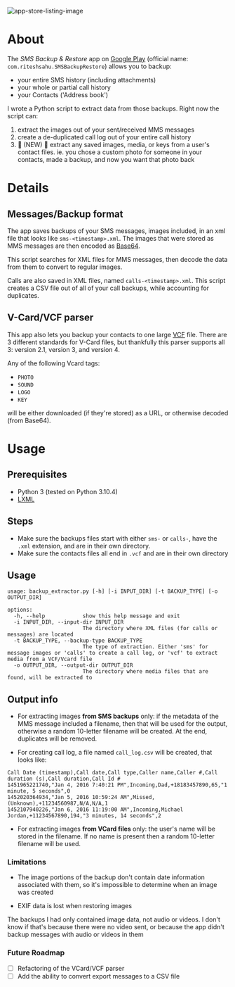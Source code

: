 ![app-store-listing-image](https://images-na.ssl-images-amazon.com/images/I/71VnjnwSr4L.png)

# About

The *SMS Backup & Restore* app on [Google Play](https://play.google.com/store/apps/details?id=com.riteshsahu.SMSBackupRestore&hl=en_US) (official name: `com.riteshsahu.SMSBackupRestore`) allows you to backup:

*  your entire SMS history (including attachments)
* your whole or partial call history
* your Contacts ('Address book')

I wrote a  Python script to extract data from those backups. Right now the script can:

1. extract the images out of your sent/received MMS messages
2. create a  de-duplicated call log out of your entire call history
3.  :construction: (NEW) :construction: extract any saved images, media, or keys from a user's contact files. ie. you chose a custom photo for someone in your contacts, made a backup, and now you want that photo back

# Details

## Messages/Backup format

The app saves backups of your SMS messages, images included, in an xml file that looks like `sms-<timestamp>.xml`. The images that were stored as MMS messages are then encoded as [Base64](https://en.wikipedia.org/wiki/Base64).

This script searches for XML files for MMS messages, then decode the data from them to convert to regular images.

Calls are also saved in XML files, named `calls-<timestamp>.xml`. This script creates a CSV file out of all of your call backups, while accounting for duplicates.

## V-Card/VCF parser

This app also lets you backup your contacts to one large [VCF](https://en.wikipedia.org/wiki/VCard) file. There are 3 different standards for V-Card files, but thankfully this parser supports all 3: version 2.1, version 3, and version 4. 

Any of the following Vcard tags:

* `PHOTO`
* `SOUND`
* `LOGO`
* `KEY`

will be either downloaded (if they're stored) as a URL, or otherwise decoded (from Base64).

# Usage

## Prerequisites

* Python 3 (tested on Python 3.10.4)
* [LXML](https://lxml.de/)

## Steps

* Make sure the backups files start with either `sms-` or `calls-`, have the `.xml` extension, and are in their own directory.
* Make sure the contacts files all end in `.vcf` and are in their own directory

## Usage

```
usage: backup_extractor.py [-h] [-i INPUT_DIR] [-t BACKUP_TYPE] [-o OUTPUT_DIR]

options:
  -h, --help            show this help message and exit
  -i INPUT_DIR, --input-dir INPUT_DIR
                        The directory where XML files (for calls or messages) are located
  -t BACKUP_TYPE, --backup-type BACKUP_TYPE
                        The type of extraction. Either 'sms' for message images or 'calls' to create a call log, or 'vcf' to extract media from a VCF/Vcard file
  -o OUTPUT_DIR, --output-dir OUTPUT_DIR
                        The directory where media files that are found, will be extracted to

```

## Output info

* For extracting images **from SMS backups** only: if the metadata of the MMS message included a filename, then that will be used for the output, otherwise a random 10-letter filename will be created. At the end, duplicates will be removed.

* For creating call log, a file named `call_log.csv` will be created, that looks like:

```
Call Date (timestamp),Call date,Call type,Caller name,Caller #,Call duration (s),Call duration,Call Id #
1451965221740,"Jan 4, 2016 7:40:21 PM",Incoming,Dad,+18183457890,65,"1 minute, 5 seconds",0
1452020364934,"Jan 5, 2016 10:59:24 AM",Missed,(Unknown),+11234560987,N/A,N/A,1
1452107940226,"Jan 6, 2016 11:19:00 AM",Incoming,Michael Jordan,+11234567890,194,"3 minutes, 14 seconds",2
```

* For extracting images **from VCard files** only: the user's name will be stored in the filename. If no name is present then a random 10-letter filename will be used.

### Limitations

* The image portions of the backup don't contain date information associated with them, so it's impossible to determine when an image was created

* EXIF data is lost when restoring images

The backups I had only contained image data, not audio or videos. I don't know if that's because there were no video sent, or because the app didn't backup messages with audio or videos in them

### Future Roadmap

- [ ] Refactoring of the VCard/VCF parser
- [ ] Add the ability to convert export messages to a CSV file